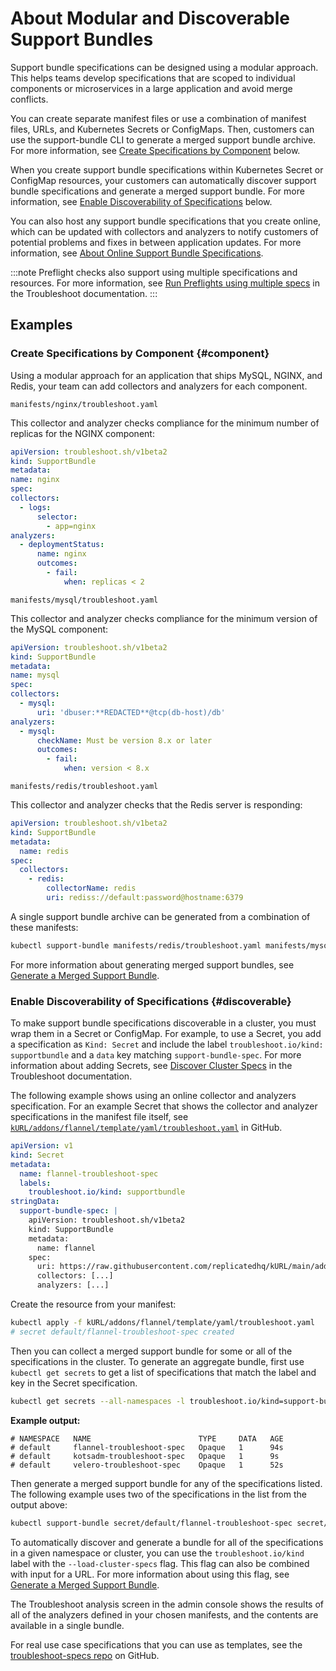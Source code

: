 # About Modular and Discoverable Support Bundles

Support bundle specifications can be designed using a modular approach. This helps teams develop specifications that are scoped to individual components or microservices in a large application and avoid merge conflicts. 

You can create separate manifest files or use a combination of manifest files, URLs, and Kubernetes Secrets or ConfigMaps. Then, customers can use the support-bundle CLI to generate a merged support bundle archive. For more information, see [Create Specifications by Component](#component) below.

When you create support bundle specifications within Kubernetes Secret or ConfigMap resources, your customers can automatically discover support bundle specifications and generate a merged support bundle. For more information, see [Enable Discoverability of Specifications](#discoverable) below.

You can also host any support bundle specifications that you create online, which can be updated with collectors and analyzers to notify customers of potential problems and fixes in between application updates. For more information, see [About Online Support Bundle Specifications](/vendor/support-online-support-bundle-specs).

:::note
Preflight checks also support using multiple specifications and resources. For more information, see [Run Preflights using multiple specs](https://troubleshoot.sh/docs/preflight/cluster-checks/#run-preflights-using-multiple-specs) in the Troubleshoot documentation.
:::

## Examples

### Create Specifications by Component {#component}

Using a modular approach for an application that ships MySQL, NGINX, and Redis, your team can add collectors and analyzers for each component.

`manifests/nginx/troubleshoot.yaml`

This collector and analyzer checks compliance for the minimum number of replicas for the NGINX component:

  ```yaml
apiVersion: troubleshoot.sh/v1beta2
kind: SupportBundle
metadata:
  name: nginx
spec:
  collectors:
    - logs:
        selector:
          - app=nginx
  analyzers:
    - deploymentStatus:
        name: nginx
        outcomes:
          - fail:
              when: replicas < 2
  ```

`manifests/mysql/troubleshoot.yaml`

This collector and analyzer checks compliance for the minimum version of the MySQL component:

  ```yaml
apiVersion: troubleshoot.sh/v1beta2
kind: SupportBundle
metadata:
  name: mysql
spec:
  collectors:
    - mysql:
        uri: 'dbuser:**REDACTED**@tcp(db-host)/db'
  analyzers:
    - mysql:
        checkName: Must be version 8.x or later
        outcomes:
          - fail:
              when: version < 8.x
```

`manifests/redis/troubleshoot.yaml`

This collector and analyzer checks that the Redis server is responding:

```yaml
apiVersion: troubleshoot.sh/v1beta2
kind: SupportBundle
metadata:
  name: redis
spec:
  collectors:
    - redis:
        collectorName: redis
        uri: rediss://default:password@hostname:6379
```

A single support bundle archive can be generated from a combination of these manifests: 

```bash
kubectl support-bundle manifests/redis/troubleshoot.yaml manifests/mysql/troubleshoot.yaml manifests/nginx/troubleshoot.yaml
```

For more information about generating merged support bundles, see [Generate a Merged Support Bundle](/enterprise/troubleshooting-an-app/#generate-a-merged-support-bundle).

### Enable Discoverability of Specifications {#discoverable}

To make support bundle specifications discoverable in a cluster, you must wrap them in a Secret or ConfigMap. For example, to use a Secret, you add a specification as `Kind: Secret` and include the label `troubleshoot.io/kind: supportbundle` and a `data` key matching `support-bundle-spec`. For more information about adding Secrets, see [Discover Cluster Specs](https://troubleshoot.sh/docs/support-bundle/discover-cluster-specs/) in the Troubleshoot documentation.

The following example shows using an online collector and analyzers specification. For an example Secret that shows the collector and analyzer specifications in the manifest file itself, see [`kURL/addons/flannel/template/yaml/troubleshoot.yaml`](https://github.com/adamancini/kURL/blob/main/addons/flannel/template/base/yaml/troubleshoot.yaml) in GitHub.

```yaml
apiVersion: v1
kind: Secret
metadata:
  name: flannel-troubleshoot-spec
  labels:
    troubleshoot.io/kind: supportbundle
stringData:
  support-bundle-spec: |
    apiVersion: troubleshoot.sh/v1beta2
    kind: SupportBundle
    metadata:
      name: flannel
    spec:
      uri: https://raw.githubusercontent.com/replicatedhq/kURL/main/addons/flannel/template/yaml/troubleshoot.yaml
      collectors: [...]
      analyzers: [...]
```

Create the resource from your manifest:

```bash
kubectl apply -f kURL/addons/flannel/template/yaml/troubleshoot.yaml
# secret default/flannel-troubleshoot-spec created
```
Then you can collect a merged support bundle for some or all of the specifications in the cluster. To generate an aggregate bundle, first use `kubectl get secrets` to get a list of specifications that match the label and key in the Secret specification. 

```bash
kubectl get secrets --all-namespaces -l troubleshoot.io/kind=support-bundle-spec
```
  **Example output:**

```shell
# NAMESPACE   NAME                        TYPE     DATA   AGE
# default     flannel-troubleshoot-spec   Opaque   1      94s
# default     kotsadm-troubleshoot-spec   Opaque   1      9s
# default     velero-troubleshoot-spec    Opaque   1      52s
```
Then generate a merged support bundle for any of the specifications listed. The following example uses two of the specifications in the list from the output above:

```bash
kubectl support-bundle secret/default/flannel-troubleshoot-spec secret/default/velero-troubleshoot-spec
```

To automatically discover and generate a bundle for all of the specifications in a given namespace or cluster, you can use the `troubleshoot.io/kind` label with the `--load-cluster-specs` flag. This flag can also be combined with input for a URL. For more information about using this flag, see [Generate a Merged Support Bundle](/enterprise/troubleshooting-an-app/#generate-a-merged-support-bundle).

The Troubleshoot analysis screen in the admin console shows the results of all of the analyzers defined in your chosen manifests, and the contents are available in a single bundle.

 For real use case specifications that you can use as templates, see the [troubleshoot-specs repo](https://github.com/replicatedhq/troubleshoot-specs) on GitHub.